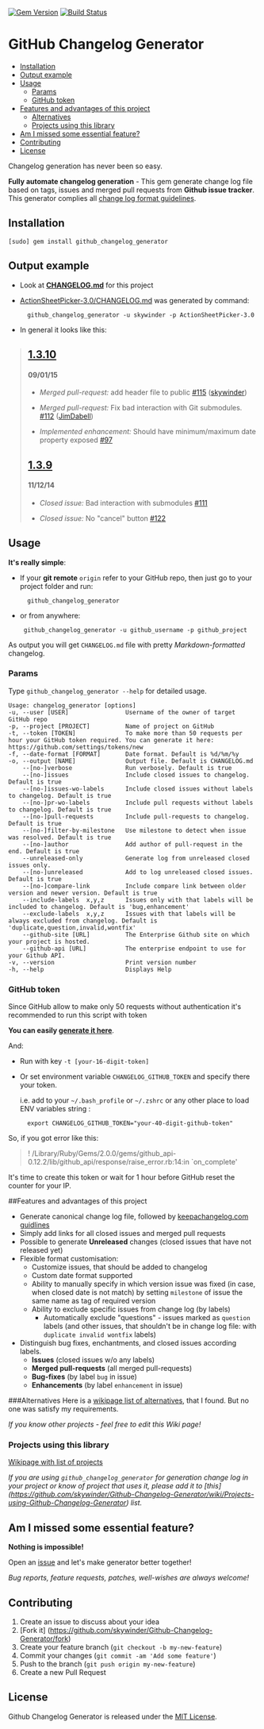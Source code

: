 
[![Gem Version](https://badge.fury.io/rb/github_changelog_generator.svg)](http://badge.fury.io/rb/github_changelog_generator)
[![Build Status](https://travis-ci.org/skywinder/Github-Changelog-Generator.svg?branch=master)](https://travis-ci.org/skywinder/Github-Changelog-Generator)

GitHub Changelog Generator
==================

  - [Installation](#installation)
  - [Output example](#output-example)
  - [Usage](#usage)
    - [Params](#params)
    - [GitHub token](#github-token)
  - [Features and advantages of this project](#features-and-advantages-of-this-project)
    - [Alternatives](#alternatives)
    - [Projects using this library](#projects-using-this-library)
  - [Am I missed some essential feature?](#am-i-missed-some-essential-feature)
  - [Contributing](#contributing)
  - [License](#license)

 
Changelog generation has never been so easy.

**Fully automate changelog generation** - This gem generate change log file based on tags, issues and merged pull requests from **Github issue tracker**. This generator complies all [change log format guidelines](http://keepachangelog.com/).

## Installation

	[sudo] gem install github_changelog_generator

## Output example

- Look at **[CHANGELOG.md](https://github.com/skywinder/Github-Changelog-Generator/blob/master/CHANGELOG.md)** for this project
- [ActionSheetPicker-3.0/CHANGELOG.md](https://github.com/skywinder/ActionSheetPicker-3.0/blob/master/CHANGELOG.md)  was generated by command:

		github_changelog_generator -u skywinder -p ActionSheetPicker-3.0

- In general it looks like this:

> ## [1.3.10](https://github.com/skywinder/ActionSheetPicker-3.0/tree/1.3.10)
> #### 09/01/15
> - *Merged pull-request:* add header file to public [\#115](https://github.com/skywinder/ActionSheetPicker-3.0/pull/115)
> ([skywinder](https://github.com/skywinder))
> 
> - *Merged pull-request:* Fix bad interaction with Git submodules.
> [\#112](https://github.com/skywinder/ActionSheetPicker-3.0/pull/112)
> ([JimDabell](https://github.com/JimDabell))
> 
> - *Implemented enhancement:* Should have minimum/maximum date property exposed
> [\#97](https://github.com/skywinder/ActionSheetPicker-3.0/issues/97)
> 
> ## [1.3.9](https://github.com/skywinder/ActionSheetPicker-3.0/tree/1.3.9)
> #### 11/12/14
> - *Closed issue:* Bad interaction with submodules [\#111](https://github.com/skywinder/ActionSheetPicker-3.0/issues/111)
> 
> - *Closed issue:* No "cancel" button [\#122](https://github.com/skywinder/ActionSheetPicker-3.0/issues/122)


## Usage
**It's really simple**: 

- If your **git remote** `origin` refer to your GitHub repo, then just go to your project folder and run:

		github_changelog_generator

-  or from anywhere:

		github_changelog_generator -u github_username -p github_project
     
As output you will get `CHANGELOG.md` file with pretty *Markdown-formatted* changelog.

### Params
Type `github_changelog_generator --help` for detailed usage.

    Usage: changelog_generator [options]
    -u, --user [USER]                Username of the owner of target GitHub repo
    -p, --project [PROJECT]          Name of project on GitHub
    -t, --token [TOKEN]              To make more than 50 requests per hour your GitHub token required. You can generate it here: https://github.com/settings/tokens/new
    -f, --date-format [FORMAT]       Date format. Default is %d/%m/%y
    -o, --output [NAME]              Output file. Default is CHANGELOG.md
        --[no-]verbose               Run verbosely. Default is true
        --[no-]issues                Include closed issues to changelog. Default is true
        --[no-]issues-wo-labels      Include closed issues without labels to changelog. Default is true
        --[no-]pr-wo-labels          Include pull requests without labels to changelog. Default is true
        --[no-]pull-requests         Include pull-requests to changelog. Default is true
        --[no-]filter-by-milestone   Use milestone to detect when issue was resolved. Default is true
        --[no-]author                Add author of pull-request in the end. Default is true
        --unreleased-only            Generate log from unreleased closed issues only.
        --[no-]unreleased            Add to log unreleased closed issues. Default is true
        --[no-]compare-link          Include compare link between older version and newer version. Default is true
        --include-labels  x,y,z      Issues only with that labels will be included to changelog. Default is 'bug,enhancement'
        --exclude-labels  x,y,z      Issues with that labels will be always excluded from changelog. Default is 'duplicate,question,invalid,wontfix'
        --github-site [URL]          The Enterprise Github site on which your project is hosted.
        --github-api [URL]           The enterprise endpoint to use for your Github API.
    -v, --version                    Print version number
    -h, --help                       Displays Help


### GitHub token

Since GitHub allow to make only 50 requests without authentication it's recommended to run this script with token

**You can easily [generate it here](https://github.com/settings/applications)**.

And:

- Run with key `-t [your-16-digit-token]` 
- Or set environment variable `CHANGELOG_GITHUB_TOKEN` and specify there your token. 
 		
	i.e. add to your `~/.bash_profile` or `~/.zshrc` or any other place to load ENV variables string :

        export CHANGELOG_GITHUB_TOKEN="your-40-digit-github-token"

So, if you got error like this:
>! /Library/Ruby/Gems/2.0.0/gems/github_api-0.12.2/lib/github_api/response/raise_error.rb:14:in `on_complete'

It's time to create this token or wait for 1 hour before GitHub reset the counter for your IP.

##Features and advantages of this project
- Generate canonical change log file, followed by [keepachangelog.com guidlines](http://keepachangelog.com/)
- Simply add links for all closed issues and merged pull requests
- Possible to generate **Unreleased** changes (closed issues that have not released yet)
- Flexible format customisation:
    - Customize issues, that should be added to changelog
    - Custom date format supported 
    - Ability to manually specify in which version issue was fixed (in case, when closed date is not match) by setting `milestone` of issue the same name as tag of  required version
    - Ability to exclude specific issues from change log (by labels)
        - Automatically exclude "questions" - issues marked as `question` labels (and other issues, that shouldn't be in change log file: with `duplicate invalid wontfix` labels)
- Distinguish bug fixes, enchantments, and closed issues according labels.
    - 	**Issues** (closed issues w/o any labels)
    - **Merged pull-requests** (all merged pull-requests)
    - **Bug-fixes** (by label `bug` in issue)
    - **Enhancements** (by label `enhancement` in issue)

###Alternatives
Here is a [wikipage list of alternatives](https://github.com/skywinder/Github-Changelog-Generator/wiki/Alternatives), that I found. But no one was satisfy my requirements.

*If you know other projects - feel free to edit this Wiki page!*


### Projects using this library
[Wikipage with list of projects](https://github.com/skywinder/Github-Changelog-Generator/wiki/Projects-using-Github-Changelog-Generator) 

*If you are using `github_changelog_generator` for generation change log in your project or know of project that uses it, please add it to [this] (https://github.com/skywinder/Github-Changelog-Generator/wiki/Projects-using-Github-Changelog-Generator) list.*

## Am I missed some essential feature?

**Nothing is impossible!** 

Open an [issue](https://github.com/skywinder/Github-Changelog-Generator/issues/new) and let's make generator better together!

*Bug reports, feature requests, patches, well-wishes are always welcome!*

## Contributing

1. Create an issue to discuss about your idea
2. [Fork it] (https://github.com/skywinder/Github-Changelog-Generator/fork)
3. Create your feature branch (`git checkout -b my-new-feature`)
4. Commit your changes (`git commit -am 'Add some feature'`)
5. Push to the branch (`git push origin my-new-feature`)
6. Create a new Pull Request

## License

Github Changelog Generator is released under the [MIT License](http://www.opensource.org/licenses/MIT).
